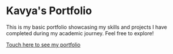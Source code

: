 # Kavya's Portfolio

This is my basic portfolio showcasing my skills and projects I have completed during my academic journey. Feel free to explore!

[Touch here to see my portfolio](https://kavyacodes.netlify.app/)
